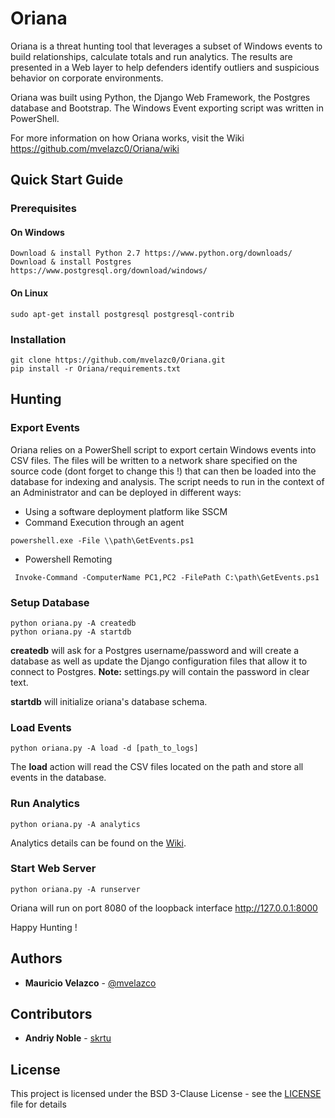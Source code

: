 # Oriana
Oriana is a threat hunting tool that leverages a subset of Windows events to build relationships, calculate totals and run analytics. The results are presented in a Web layer to help defenders identify outliers and suspicious behavior on corporate environments.

Oriana was built using Python, the Django Web Framework, the Postgres database and Bootstrap. The Windows Event exporting script was written in PowerShell.

For more information on how Oriana works, visit the Wiki https://github.com/mvelazc0/Oriana/wiki

## Quick Start Guide

### Prerequisites

#### On Windows

```
Download & install Python 2.7 https://www.python.org/downloads/
Download & install Postgres https://www.postgresql.org/download/windows/
```

#### On Linux

```
sudo apt-get install postgresql postgresql-contrib
```


### Installation


```
git clone https://github.com/mvelazc0/Oriana.git
pip install -r Oriana/requirements.txt
```

## Hunting

### Export Events

Oriana relies on a PowerShell script to export certain Windows events into CSV files. The files will be written to a network share specified on the source code (dont forget to change this !) that can then be loaded into the database for indexing and analysis. The script needs to run in the context of an Administrator and can be deployed in different ways:

* Using a software deployment platform like SSCM
* Command Execution through an agent
 ```
 powershell.exe -File \\path\GetEvents.ps1 
 ```
* Powershell Remoting
```
 Invoke-Command -ComputerName PC1,PC2 -FilePath C:\path\GetEvents.ps1 
 ```

### Setup Database

 ```
 python oriana.py -A createdb
 python oriana.py -A startdb
 ```
**createdb** will ask for a Postgres username/password and will create a database as well as update the Django configuration files that allow it to connect to Postgres.
**Note:** settings.py will contain the password in clear text.

**startdb** will initialize oriana's database schema.

 ### Load Events
 
 ```
 python oriana.py -A load -d [path_to_logs]
 ```
 The **load** action will read the CSV files located on the path and store all events in the database.
 
 ### Run Analytics

 ```
 python oriana.py -A analytics
```
Analytics details can be found on the [Wiki](https://github.com/mvelazc0/Oriana/wiki/Hunting-Analytics).

 ### Start Web Server

 ```
 python oriana.py -A runserver
 ```
 Oriana will run on port 8080 of the loopback interface
 http://127.0.0.1:8000

Happy Hunting !


## Authors

* **Mauricio Velazco** - [@mvelazco](https://twitter.com/mvelazco)

## Contributors

* **Andriy Noble** - [skrtu](https://github.com/skrtu)

## License

This project is licensed under the BSD 3-Clause License - see the [LICENSE](LICENSE) file for details
